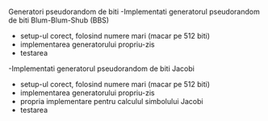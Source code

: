 Generatori pseudorandom de biti
-Implementati generatorul pseudorandom de biti Blum-Blum-Shub (BBS) 
 - setup-ul corect, folosind numere mari (macar pe 512 biti)
 - implementarea generatorului propriu-zis
 - testarea
    
-Implementati generatorul pseudorandom de biti Jacobi 
 - setup-ul corect, folosind numere mari (macar pe 512 biti)
 - implementarea generatorului propriu-zis
 - propria implementare pentru calculul simbolului Jacobi 
 - testarea
     
